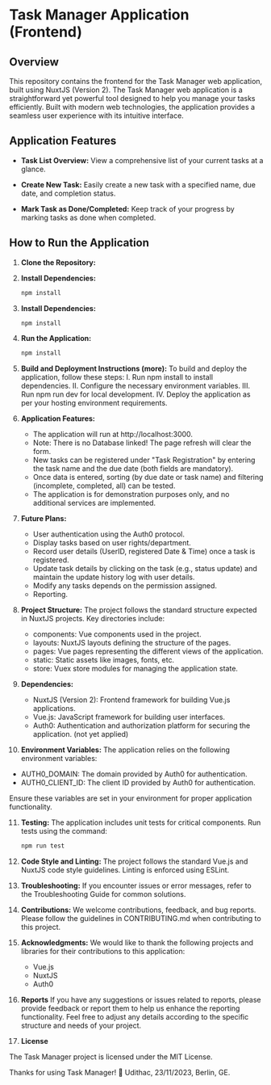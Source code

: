 # Task Manager Application (Frontend)

## Overview

This repository contains the frontend for the Task Manager web application, built using NuxtJS (Version 2). The Task Manager web application is a straightforward yet powerful tool designed to help you manage your tasks efficiently. Built with modern web technologies, the application provides a seamless user experience with its intuitive interface.

## Application Features

- **Task List Overview:** View a comprehensive list of your current tasks at a glance.

- **Create New Task:** Easily create a new task with a specified name, due date, and completion status.

- **Mark Task as Done/Completed:** Keep track of your progress by marking tasks as done when completed.

## How to Run the Application

1. **Clone the Repository:**

2. **Install Dependencies:**
      ```bash
      npm install  

2. **Install Dependencies:**
      ```bash
      npm install  

   
3. **Run the Application:**
      ```bash
      npm install  

   
5. **Build and Deployment Instructions (more):**
   To build and deploy the application, follow these steps:
   I. Run npm install to install dependencies.
   II. Configure the necessary environment variables.
   III. Run npm run dev for local development.
   IV. Deploy the application as per your hosting environment requirements.

6. **Application Features:**
    - The application will run at http://localhost:3000.
    - Note: There is no Database linked! The page refresh will clear the form.
    - New tasks can be registered under "Task Registration" by entering the task name and the due date (both fields are mandatory).
    - Once data is entered, sorting (by due date or task name) and filtering (incomplete, completed, all) can be tested.
    - The application is for demonstration purposes only, and no additional services are implemented.

7. **Future Plans:**
    - User authentication using the Auth0 protocol.
    - Display tasks based on user rights/department.
    - Record user details (UserID, registered Date & Time) once a task is registered.
    - Update task details by clicking on the task (e.g., status update) and maintain the update history log with user details.
    - Modify any tasks depends on the permission assigned.
    - Reporting.
      
8. **Project Structure:**
   The project follows the standard structure expected in NuxtJS projects. Key directories include:
    -  components: Vue components used in the project.
    -  layouts: NuxtJS layouts defining the structure of the pages.
    -  pages: Vue pages representing the different views of the application.
    -  static: Static assets like images, fonts, etc.
    -  store: Vuex store modules for managing the application state.
   
9. **Dependencies:**
    - NuxtJS (Version 2): Frontend framework for building Vue.js applications.
    - Vue.js: JavaScript framework for building user interfaces.
    - Auth0: Authentication and authorization platform for securing the application. (not yet applied)

10. **Environment Variables:**
    The application relies on the following environment variables:

   - AUTH0_DOMAIN: The domain provided by Auth0 for authentication.
   - AUTH0_CLIENT_ID: The client ID provided by Auth0 for authentication.
   
   Ensure these variables are set in your environment for proper application functionality.

11. **Testing:**
The application includes unit tests for critical components. Run tests using the command:
    ```bash
    npm run test

12. **Code Style and Linting:**
   The project follows the standard Vue.js and NuxtJS code style guidelines. Linting is enforced using ESLint.

13. **Troubleshooting:**
    If you encounter issues or error messages, refer to the Troubleshooting Guide for common solutions.
    
14. **Contributions:**
    We welcome contributions, feedback, and bug reports. Please follow the guidelines in CONTRIBUTING.md when contributing to this project.
    
15. **Acknowledgments:**
    We would like to thank the following projects and libraries for their contributions to this application:

      - Vue.js
      - NuxtJS
      - Auth0

16. **Reports**
    If you have any suggestions or issues related to reports, please provide feedback or report them to help us enhance the reporting functionality.
    Feel free to adjust any details according to the specific structure and needs of your project.
    
17. **License**

The Task Manager project is licensed under the MIT License.

Thanks for using Task Manager! 🚀 Udithac, 23/11/2023, Berlin, GE.
